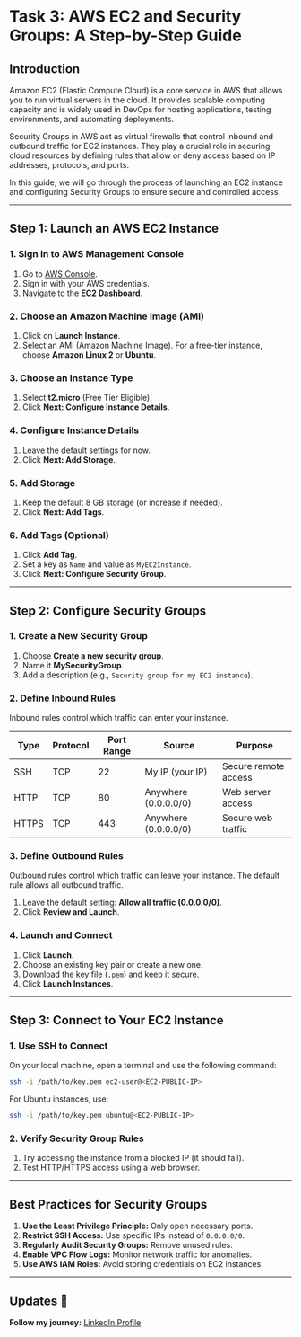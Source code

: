 # **Task 3: AWS EC2 and Security Groups: A Step-by-Step Guide**

## **Introduction**
Amazon EC2 (Elastic Compute Cloud) is a core service in AWS that allows you to run virtual servers in the cloud. It provides scalable computing capacity and is widely used in DevOps for hosting applications, testing environments, and automating deployments.

Security Groups in AWS act as virtual firewalls that control inbound and outbound traffic for EC2 instances. They play a crucial role in securing cloud resources by defining rules that allow or deny access based on IP addresses, protocols, and ports.

In this guide, we will go through the process of launching an EC2 instance and configuring Security Groups to ensure secure and controlled access.

---

## **Step 1: Launch an AWS EC2 Instance**

### **1. Sign in to AWS Management Console**
1. Go to [AWS Console](https://aws.amazon.com/console/).
2. Sign in with your AWS credentials.
3. Navigate to the **EC2 Dashboard**.

### **2. Choose an Amazon Machine Image (AMI)**
1. Click on **Launch Instance**.
2. Select an AMI (Amazon Machine Image). For a free-tier instance, choose **Amazon Linux 2** or **Ubuntu**.

### **3. Choose an Instance Type**
1. Select **t2.micro** (Free Tier Eligible).
2. Click **Next: Configure Instance Details**.

### **4. Configure Instance Details**
1. Leave the default settings for now.
2. Click **Next: Add Storage**.

### **5. Add Storage**
1. Keep the default 8 GB storage (or increase if needed).
2. Click **Next: Add Tags**.

### **6. Add Tags (Optional)**
1. Click **Add Tag**.
2. Set a key as `Name` and value as `MyEC2Instance`.
3. Click **Next: Configure Security Group**.

---

## **Step 2: Configure Security Groups**

### **1. Create a New Security Group**
1. Choose **Create a new security group**.
2. Name it **MySecurityGroup**.
3. Add a description (e.g., `Security group for my EC2 instance`).

### **2. Define Inbound Rules**
Inbound rules control which traffic can enter your instance.

| **Type**  | **Protocol** | **Port Range** | **Source**          | **Purpose**               |
|-----------|-------------|---------------|--------------------|---------------------------|
| SSH       | TCP         | 22            | My IP (your IP)    | Secure remote access      |
| HTTP      | TCP         | 80            | Anywhere (0.0.0.0/0) | Web server access        |
| HTTPS     | TCP         | 443           | Anywhere (0.0.0.0/0) | Secure web traffic       |

### **3. Define Outbound Rules**
Outbound rules control which traffic can leave your instance. The default rule allows all outbound traffic.
1. Leave the default setting: **Allow all traffic (0.0.0.0/0)**.
2. Click **Review and Launch**.

### **4. Launch and Connect**
1. Click **Launch**.
2. Choose an existing key pair or create a new one.
3. Download the key file (`.pem`) and keep it secure.
4. Click **Launch Instances**.

---

## **Step 3: Connect to Your EC2 Instance**

### **1. Use SSH to Connect**
On your local machine, open a terminal and use the following command:

```bash
ssh -i /path/to/key.pem ec2-user@<EC2-PUBLIC-IP>
```

For Ubuntu instances, use:

```bash
ssh -i /path/to/key.pem ubuntu@<EC2-PUBLIC-IP>
```

### **2. Verify Security Group Rules**
1. Try accessing the instance from a blocked IP (it should fail).
2. Test HTTP/HTTPS access using a web browser.

---

## **Best Practices for Security Groups**
1. **Use the Least Privilege Principle:** Only open necessary ports.
2. **Restrict SSH Access:** Use specific IPs instead of `0.0.0.0/0`.
3. **Regularly Audit Security Groups:** Remove unused rules.
4. **Enable VPC Flow Logs:** Monitor network traffic for anomalies.
5. **Use AWS IAM Roles:** Avoid storing credentials on EC2 instances.

---
## Updates 🔗
**Follow my journey:** [LinkedIn Profile](https://www.linkedin.com/in/yashbharitkar25learns-cloud/)
